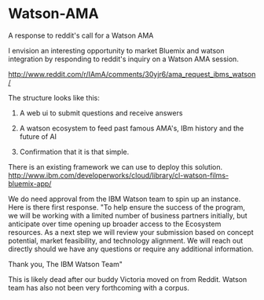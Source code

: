 # Watson-AMA
A response to reddit's call for a Watson AMA

I envision an interesting opportunity to market Bluemix and watson integration by responding to reddit's inquiry on a Watson AMA session.

http://www.reddit.com/r/IAmA/comments/30yjr6/ama_request_ibms_watson/ 

The structure looks like this:

1. A web ui to submit questions and receive answers

2. A watson ecosystem to feed past famous AMA's, IBm history and the future of AI

3. Confirmation that it is that simple.

There is an existing framework we can use to deploy this solution.
http://www.ibm.com/developerworks/cloud/library/cl-watson-films-bluemix-app/ 

We do need approval from the IBM Watson team to spin up an instance.
Here is there first response.
"To help ensure the success of the program, we will be working with a limited number of business partners initially, but anticipate over time opening up broader access to the Ecosystem resources. As a next step we will review your submission based on concept potential, market feasibility, and technology alignment. We will reach out directly should we have any questions or require any additional information.

Thank you,
The IBM Watson Team"

This is likely dead after our buddy Victoria moved on from Reddit. Watson team has also not been very forthcoming with a corpus.


